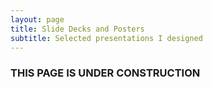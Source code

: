 ```yaml
---
layout: page
title: Slide Decks and Posters
subtitle: Selected presentations I designed
---
```


### THIS PAGE IS UNDER CONSTRUCTION

